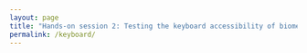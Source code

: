 ```yaml
---
layout: page
title: "Hands-on session 2: Testing the keyboard accessibility of biomedical data resources (Give tasks to groups)"
permalink: /keyboard/
---
```



